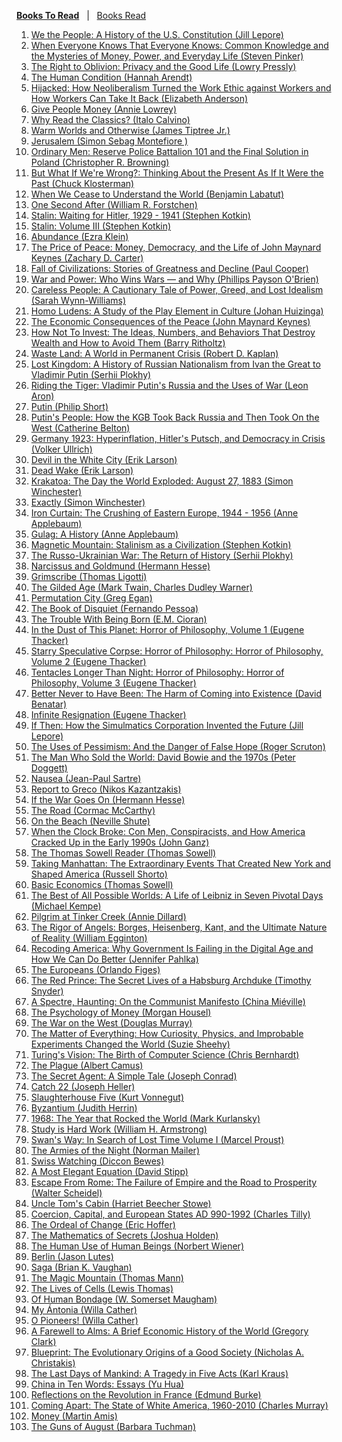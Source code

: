 <ins>**Books To Read**</ins>&nbsp;&nbsp;&nbsp;|&nbsp;&nbsp;&nbsp;<a href="read.md">Books Read</a>

1. <a href="https://www.amazon.com/dp/1631496085" target="_top">We the People: A History of the U.S. Constitution (Jill Lepore)</a>
1. <a href="https://www.amazon.com/When-Everyone-Knows-That-Knowledge/dp/1668011573/" target="_top">When Everyone Knows That Everyone Knows: Common Knowledge and the Mysteries of Money, Power, and Everyday Life (Steven Pinker)</a>
1. <a href="https://www.amazon.com/Right-Oblivion-Privacy-Good-Life/dp/067430490X/" target="_top">The Right to Oblivion: Privacy and the Good Life (Lowry Pressly)</a>
1. <a href="https://www.amazon.com/Human-Condition-Second-Hannah-Arendt/dp/022658660X/" target="_top">The Human Condition (Hannah Arendt)</a>
1. <a href="https://www.amazon.com/Hijacked-Neoliberalism-against-Workers-Lectures/dp/1009275399/" target="_top">Hijacked: How Neoliberalism Turned the Work Ethic against Workers and How Workers Can Take It Back (Elizabeth Anderson)</a>
1. <a href="https://www.amazon.com/Give-People-Money-Universal-Revolutionize/dp/1524758779/" target="_top">Give People Money (Annie Lowrey)</a>
1. <a href="https://www.amazon.com/Why-Read-Classics-Italo-Calvino-ebook/dp/B00E9FYU9Y/" target="_top">Why Read the Classics? (Italo Calvino)</a>
1. <a href="https://www.amazon.com/Worlds-Otherwise-Penguin-Science-Fiction/dp/0241509750/" target="_top">Warm Worlds and Otherwise (James Tiptree Jr.)</a>
1. <a href="https://www.amazon.com/Jerusalem-Biography-Simon-Sebag-Montefiore/dp/0307280500/" target="_top">Jerusalem (Simon Sebag Montefiore )</a>
1. <a href="https://www.amazon.com/Ordinary-Men-Reserve-Battalion-Solution/dp/0062303023/" target="_top">Ordinary Men: Reserve Police Battalion 101 and the Final Solution in Poland (Christopher R. Browning)</a>
1. <a href="https://www.amazon.com/gp/product/0399184139/" target="_top">But What If We're Wrong?: Thinking About the Present As If It Were the Past (Chuck Klosterman)</a>
1. <a href="https://www.amazon.com/When-We-Cease-Understand-World/dp/1681375664/" target="_top">When We Cease to Understand the World (Benjamin Labatut)</a>
1. <a href="https://www.amazon.com/Second-After-John-Matherson-Novel/dp/0765356864/" target="_top">One Second After (William R. Forstchen)</a>
1. <a href="https://www.amazon.com/Stalin-Waiting-1929-1941-Stephen-Kotkin/dp/0143132156/" target="_top">Stalin: Waiting for Hitler, 1929 - 1941 (Stephen Kotkin)</a>
1. <a href="https://www.blackstonelibrary.com/stalin-volume-iii?sp=412295" target="_top">Stalin: Volume III (Stephen Kotkin)</a>
1. <a href="https://www.amazon.com/dp/1668023482/" target="_top">Abundance (Ezra Klein)</a>
1. <a href="https://www.amazon.com/Price-Peace-Democracy-Maynard-Keynes/dp/0525509054/" target="_top">The Price of Peace: Money, Democracy, and the Life of John Maynard Keynes (Zachary D. Carter)</a>
1. <a href="https://www.amazon.com/Fall-Civilizations-Stories-Greatness-Decline/dp/1335013415/" target="_top">Fall of Civilizations: Stories of Greatness and Decline (Paul Cooper)</a>
1. <a href="https://www.amazon.com/War-Power-Who-Wins-Wars_and/dp/1541606973/" target="_top">War and Power: Who Wins Wars ― and Why (Phillips Payson O'Brien)</a>
1. <a href="https://www.amazon.com/dp/1250391237/" target="_top">Careless People: A Cautionary Tale of Power, Greed, and Lost Idealism (Sarah Wynn-Williams)</a>
1. <a href="https://www.amazon.com/dp/B000GWDYOG/?coliid=I307CCN2NZXBKV" target="_top">Homo Ludens: A Study of the Play Element in Culture (Johan Huizinga)</a>
1. <a href="https://www.amazon.com/dp/1686203985/" target="_top">The Economic Consequences of the Peace (John Maynard Keynes)</a>
1. <a href="https://www.amazon.com/dp/1804091197/" target="_top">How Not To Invest: The Ideas, Numbers, and Behaviors That Destroy Wealth and How to Avoid Them (Barry Ritholtz)</a>
1. <a href="https://www.amazon.com/Waste-Land-World-Permanent-Crisis/dp/0593730321/" target="_top">Waste Land: A World in Permanent Crisis (Robert D. Kaplan)</a>
1. <a href="https://www.amazon.com/Lost-Kingdom-History-Nationalism-Vladimir/dp/0141983132/" target="_top">Lost Kingdom: A History of Russian Nationalism from Ivan the Great to Vladimir Putin (Serhii Plokhy)</a>
1. <a href="https://www.amazon.com/dp/0844750549/" target="_top">Riding the Tiger: Vladimir Putin's Russia and the Uses of War (Leon Aron)</a>
1. <a href="https://www.amazon.com/dp/1627793666/" target="_top">Putin (Philip Short)</a>
1. <a href="https://www.amazon.com/Putins-People-Took-Back-Russia/dp/1250787327/" target="_top">Putin's People: How the KGB Took Back Russia and Then Took On the West (Catherine Belton)</a>
1. <a href="https://www.amazon.com/dp/1324093463/" target="_top">Germany 1923: Hyperinflation, Hitler's Putsch, and Democracy in Crisis (Volker Ullrich)</a>
1. <a href="https://www.amazon.com/Devil-White-City-Madness-Changed/dp/0375725601/" target="_top">Devil in the White City (Erik Larson)</a>
1. <a href="https://www.amazon.com/Dead-Wake-Last-Crossing-Lusitania/dp/0307408876/" target="_top">Dead Wake (Erik Larson)</a>
1. <a href="https://www.amazon.com/dp/B00AV68GF4/" target="_top">Krakatoa: The Day the World Exploded: August 27, 1883 (Simon Winchester)</a>
1. <a href="https://www.amazon.com/Exactly-Precision-Engineers-Created-Modern/dp/0008241783/" target="_top">Exactly (Simon Winchester)</a>
1. <a href="https://www.amazon.com/dp/140009593X/" target="_top">Iron Curtain: The Crushing of Eastern Europe, 1944 - 1956 (Anne Applebaum)</a>
1. <a href="https://www.amazon.com/Gulag-History-Anne-Applebaum-ebook/dp/B0012SCJ9Y" target="_top">Gulag: A History (Anne Applebaum)</a>
1. <a href="https://www.amazon.com/dp/0520208234/" target="_top">Magnetic Mountain: Stalinism as a Civilization (Stephen Kotkin)</a>
1. <a href="https://www.amazon.com/dp/1324051191/" target="_top">The Russo-Ukrainian War: The Return of History (Serhii Plokhy)</a>
1. <a href="https://www.amazon.com/Narcissus-Goldmund-Novel-Hermann-Hesse/dp/0312421672/" target="_top">Narcissus and Goldmund (Hermann Hesse)</a>
1. <a href="https://www.amazon.com/Songs-Dreamer-Grimscribe-Thomas-Ligotti/dp/0143107763/" target="_top">Grimscribe (Thomas Ligotti)</a>
1. <a href="https://www.amazon.com/Gilded-Age-Illustrated-First-Anniversary/dp/195243355X/" target="_top">The Gilded Age (Mark Twain, Charles Dudley Warner)</a>
1. <a href="https://www.amazon.com/dp/1597805394/" target="_top">Permutation City (Greg Egan)</a>
1. <a href="https://www.amazon.com/Book-Disquiet-Complete-Fernando-Pessoa/dp/081122693X/" target="_top">The Book of Disquiet (Fernando Pessoa)</a>
1. <a href="https://www.amazon.com/Trouble-Being-Born-M-Cioran/dp/1611457408/" target="_top">The Trouble With Being Born (E.M. Cioran)</a>
1. <a href="https://www.amazon.com/Dust-This-Planet-Horror-Philosophy/dp/184694676X/" target="_top">In the Dust of This Planet: Horror of Philosophy, Volume 1 (Eugene Thacker)</a>
1. <a href="https://www.amazon.com/Starry-Speculative-Corpse-Horror-Philosophy/dp/1782798919/" target="_top">Starry Speculative Corpse: Horror of Philosophy: Horror of Philosophy, Volume 2 (Eugene Thacker)</a>
1. <a href="https://www.amazon.com/Tentacles-Longer-Than-Night-Philosophy/dp/1782798897/" target="_top">Tentacles Longer Than Night: Horror of Philosophy: Horror of Philosophy, Volume 3 (Eugene Thacker)</a>
1. <a href="https://www.amazon.com/Better-Never-Have-Been-Existence/dp/0199549265/" target="_top">Better Never to Have Been: The Harm of Coming into Existence (David Benatar)</a>
1. <a href="https://www.amazon.com/Infinite-Resignation-Pessimism-Eugene-Thacker/dp/1912248190/" target="_top">Infinite Resignation (Eugene Thacker)</a>
1. <a href="https://www.amazon.com/If-Then-Simulmatics-Corporation-Invented/dp/1631496107/" target="_top">If Then: How the Simulmatics Corporation Invented the Future (Jill Lepore)</a>
1. <a href="https://www.amazon.com/dp/0199968977/" target="_top">The Uses of Pessimism: And the Danger of False Hope (Roger Scruton)</a>
1. <a href="https://www.amazon.com/Man-Who-Sold-World-David/dp/0062024663/" target="_top">The Man Who Sold the World: David Bowie and the 1970s (Peter Doggett)</a>
1. <a href="https://www.amazon.com/Nausea-Directions-Paperbook-Jean-Paul-Sartre/dp/0811220303/" target="_top">Nausea (Jean-Paul Sartre)</a>
1. <a href="https://www.amazon.com/Report-Greco-Nikos-Kazantzakes/dp/0571195075/" target="_top">Report to Greco (Nikos Kazantzakis)</a>
1. <a href="https://www.amazon.com/If-War-Goes-Reflections-Politics/dp/1786894459/" target="_top">If the War Goes On (Hermann Hesse)</a>
1. <a href="https://www.amazon.com/Road-Cormac-McCarthy/dp/0307387895/" target="_top">The Road (Cormac McCarthy)</a>
1. <a href="https://www.amazon.com/Beach-Nevil-Shute/dp/0307473996/" target="_top">On the Beach (Neville Shute)</a>
1. <a href="https://www.amazon.com/When-Clock-Broke-Conspiracists-America/dp/0374605440/" target="_top">When the Clock Broke: Con Men, Conspiracists, and How America Cracked Up in the Early 1990s (John Ganz)</a>
1. <a href="https://www.amazon.com/Thomas-Sowell-Reader/dp/0465022502/" target="_top">The Thomas Sowell Reader (Thomas Sowell)</a>
1. <a href="https://www.amazon.com/Taking-Manhattan-Extraordinary-Created-America/dp/0393881164/" target="_top">Taking Manhattan: The Extraordinary Events That Created New York and Shaped America (Russell Shorto)</a>
1. <a href="https://www.amazon.com/Basic-Economics-Thomas-Sowell/dp/0465060730/" target="_top">Basic Economics (Thomas Sowell)</a>
1. <a href="https://www.amazon.com/Best-All-Possible-Worlds-Leibniz/dp/1324093943/" target="_top">The Best of All Possible Worlds: A Life of Leibniz in Seven Pivotal Days (Michael Kempe)</a>
1. <a href="https://www.amazon.com/Pilgrim-Tinker-Harper-Perennial-Classics/dp/0061233323/" target="_top">Pilgrim at Tinker Creek (Annie Dillard)</a>
1. <a href="https://www.amazon.com/Rigor-Angels-Heisenberg-Ultimate-Reality/dp/0593315073/" target="_top">The Rigor of Angels: Borges, Heisenberg, Kant, and the Ultimate Nature of Reality (William Egginton)</a>
1. <a href="https://www.amazon.com/Recoding-America-Government-Failing-Digital/dp/1250266777/" target="_top">Recoding America: Why Government Is Failing in the Digital Age and How We Can Do Better (Jennifer Pahlka)</a>
1. <a href="https://www.amazon.com/Europeans-Orlando-Figes/dp/0141979437/" target="_top">The Europeans (Orlando Figes)</a>
1. <a href="https://www.amazon.com/Red-Prince-Secret-Habsburg-Archduke/dp/0465018971/" target="_top">The Red Prince: The Secret Lives of a Habsburg Archduke (Timothy Snyder)</a>
1. <a href="https://www.amazon.com/Spectre-Haunting-Communist-Manifesto/dp/1642598917/" target="_top">A Spectre, Haunting: On the Communist Manifesto (China Miéville)</a>
1. <a href="https://www.amazon.com/Psychology-Money-Timeless-lessons-happiness/dp/0857197681/" target="_top">The Psychology of Money (Morgan Housel)</a>
1. <a href="https://www.amazon.com/War-West-Douglas-Murray/dp/0063162024/" target="_top">The War on the West (Douglas Murray)</a>
1. <a href="https://www.amazon.com/Matter-Everything-Curiosity-Improbable-Experiments/dp/0525658750/" target="_top">The Matter of Everything: How Curiosity, Physics, and Improbable Experiments Changed the World (Suzie Sheehy)</a>
1. <a href="https://www.amazon.com/Turings-Vision-Birth-Computer-Science/dp/0262533510/" target="_top">Turing's Vision: The Birth of Computer Science (Chris Bernhardt)</a>
1. <a href="https://www.amazon.com/Plague-Albert-Camus/dp/0679720219/" target="_top">The Plague (Albert Camus)</a>
1. <a href="https://www.amazon.com/Secret-Agent-Simple-Penguin-Classics/dp/0141441585/" target="_top">The Secret Agent: A Simple Tale (Joseph Conrad)</a>
1. <a href="https://www.amazon.com/Catch-22-50th-Anniversary-Joseph-Heller/dp/1451626657/" target="_top">Catch 22 (Joseph Heller)</a>
1. <a href="https://www.amazon.com/Slaughterhouse-Five-Novel-Modern-Library-Novels/dp/0385333846/" target="_top">Slaughterhouse Five (Kurt Vonnegut)</a>
1. <a href="https://www.amazon.com/Byzantium-Surprising-Life-Medieval-Empire/dp/0691143692/" target="_top">Byzantium (Judith Herrin)</a>
1. <a href="https://www.amazon.com/1968-Year-That-Rocked-World/dp/0345455827/" target="_top">1968: The Year that Rocked the World (Mark Kurlansky)</a>
1. <a href="https://www.amazon.com/Study-Hard-William-Howard-Armstrong/dp/156792025X/" target="_top">Study is Hard Work (William H. Armstrong)</a>
1. <a href="https://www.amazon.com/Swanns-Way-Search-Penguin-Classics/dp/0142437964/" target="_top">Swan's Way: In Search of Lost Time Volume I (Marcel Proust)</a>
1. <a href="https://www.amazon.com/Armies-Night-History-Novel/dp/0452272793/" target="_top">The Armies of the Night (Norman Mailer)</a>
1. <a href="https://www.amazon.com/Swiss-Watching-3rd-Inside-Honey/dp/1473677416/" target="_top">Swiss Watching (Diccon Bewes)</a>
1. <a href="https://www.amazon.com/Most-Elegant-Equation-Euler%C2%92s-Mathematics/dp/0465093779/" target="_top">A Most Elegant Equation (David Stipp)</a>
1. <a href="https://www.amazon.com/Escape-Rome-Prosperity-Princeton-Economic/dp/0691216738/" target="_top">Escape From Rome: The Failure of Empire and the Road to Prosperity (Walter Scheidel)</a>
1. <a href="https://www.amazon.com/Harriet-Beecher-Stowe-Ministers-Oldtown/dp/0940450011/" target="_top">Uncle Tom's Cabin (Harriet Beecher Stowe)</a>
1. <a href="https://www.amazon.com/Coercion-Capital-European-States-D/dp/1557863687/" target="_top">Coercion, Capital, and European States AD 990-1992 (Charles Tilly)</a>
1. <a href="https://www.amazon.com/Ordeal-Change-Essays-eric-hoffer/dp/B001JL3VIC/" target="_top">The Ordeal of Change (Eric Hoffer)</a>
1. <a href="https://www.amazon.com/Mathematics-Secrets-Cryptography-Ciphers-Encryption/dp/0691183317/" target="_top">The Mathematics of Secrets (Joshua Holden)</a>
1. <a href="https://www.amazon.com/Human-Use-Beings-Cybernetics-Society/dp/0306803208/" target="_top">The Human Use of Human Beings (Norbert Wiener)</a>
1. <a href="https://www.amazon.com/Berlin-Jason-Lutes/dp/1770464069/" target="_top">Berlin (Jason Lutes)</a>
1. <a href="https://www.amazon.com/Saga-Compendium-Brian-K-Vaughan/dp/153431346X/" target="_top">Saga (Brian K. Vaughan)</a>
1. <a href="https://www.amazon.com/Magic-Mountain-Thomas-Mann/dp/0679772871/" target="_top">The Magic Mountain (Thomas Mann)</a>
1. <a href="https://www.amazon.com/Lives-Cell-Notes-Biology-Watcher/dp/0140047433/" target="_top">The Lives of Cells (Lewis Thomas)</a>
1. <a href="https://www.amazon.com/Human-Bondage-Literary-Classic-Annotated-ebook/dp/B0B57TY492/" target="_top">Of Human Bondage (W. Somerset Maugham)</a>
1. <a href="https://www.amazon.com/My-Antonia-Willa-Cather-ebook/dp/B004IPPINC/" target="_top">My Ántonia (Willa Cather)</a>
1. <a href="https://www.amazon.com/Pioneers-Willa-Cather-ebook/dp/B0711X6LQ1/" target="_top">O Pioneers! (Willa Cather)</a>
1. <a href="https://www.amazon.com/Farewell-Alms-Economic-History-Princeton/dp/0691141282/" target="_top">A Farewell to Alms: A Brief Economic History of the World (Gregory Clark)</a>
1. <a href="https://www.amazon.com/Blueprint-Evolutionary-Origins-Good-Society/dp/0316230049/" target="_top">Blueprint: The Evolutionary Origins of a Good Society (Nicholas A. Christakis)</a>
1. <a href="https://www.amazon.com/Last-Days-Mankind-Tragedy-Five/dp/9492027038/" target="_top">The Last Days of Mankind: A Tragedy in Five Acts (Karl Kraus)</a>
1. <a href="https://www.amazon.com/China-Ten-Words-Yu-Hua/dp/0307739791/" target="_top">China in Ten Words: Essays (Yu Hua)</a>
1. <a href="https://www.amazon.com/Reflections-Revolution-France-Oxford-Classics/dp/0199539022/" target="_top">Reflections on the Revolution in France (Edmund Burke)</a>
1. <a href="https://www.amazon.com/Coming-Apart-State-America-1960-2010/dp/030745343X/" target="_top">Coming Apart: The State of White America, 1960-2010 (Charles Murray)</a>
1. <a href="https://www.amazon.com/Money-Martin-Amis/dp/0099461889/" target="_top">Money (Martin Amis)</a>
1. <a href="https://www.amazon.com/Guns-August-Pulitzer-Prize-Winning-Outbreak/dp/0345476093/" target="_top">The Guns of August (Barbara Tuchman)</a>
